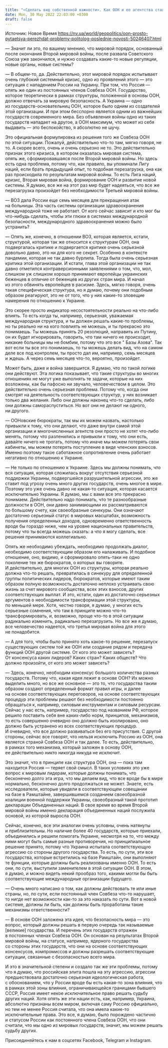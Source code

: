 ```yaml
---
title: "«Сделать вид собственной важности». Как ООН и ее агентства стали устаревшими инструментами и объединениями — разговор с политологом"
date: Mon, 30 May 2022 22:03:00 +0300
draft: false
---
```

Источник: Новое Время https://nv.ua/world/geopolitics/oon-prosto-pytaetsya-perezhdat-problemy-politolog-poslednie-novosti-50246407.html


— Значит ли это, по вашему мнению, что мировой порядок, основанный после окончания Второй мировой войны, после развала Советского Союза уже закончился, и нужно создавать какие-то новые регуляции, новые органы, новые системы?

— В общем-то, да. Действительно, этот мировой порядок испытывает очень глубокий системный кризис, одно из проявлений этого — это ситуация с нападением России на Украину. При том, что Россия — опять же один из постоянных членов Совбеза ООН. Государство, которое теоретически в рамках структуры, положенной в основы ООН, должно отвечать за мировую безопасность. А Украина — одно из государств-основательниц ООН, которое было одним из создателей этой организации. И при этом бесспорно является одним из важнейших государств современного мира. Без объявления войны одно из таких государств нападает на другое, а ООН максимум, что может из себя выдавить — это беспокойство, я абсолютно не шучу.

Это официальная формулировка из решения того же Совбеза ООН по этой ситуации. Пожалуй, действительно что-то там, мягко говоря, не то. А скорее всего, очень и очень серьезно не то. Это действительно признак этого кризиса, в котором оказалась мировая система, опять же, сформировавшаяся после Второй мировой войны. Но здесь есть одна проблема, потому что, как правило, вы упоминали Лигу наций, если брать предыдущий опыт, то подобная перезагрузка, она как раз происходила по результатам мировой войны. То есть Лига наций, кризис, Вторая мировая война, формирование ООН и развитие новой системы. Я думаю, все же на этот раз мир будет надеяться, что все же перезагрузка произойдет без необходимости Третьей мировой войны.

— ВОЗ дала России еще семь месяцев для прекращения атак на больницы. Эта часть системы организации здравоохранения международной тоже не работает. От кого сейчас зависит и кто мог бы что-нибудь сделать, чтобы эти глюки в системах международной безопасности, международного здравоохранения можно было устранить?

— Опять же, конечно, в отношении ВОЗ, которая является, кстати, структурой, которая так же относится к структурам ООН, она подвергалась критике и подвергается критике очень серьезной довольно давно, это ни для кого не секрет. Особенно в контексте пандемии, которая не так давно бурлила. Тогда была очень серьезная критика этой организации. И кстати, глава этой организации не так давно отметился контраверсионными заявлениями о том, что, мол, слишком уж слишком хорошо принимают европейцы украинских беженцев в отличие от беженцев из других стран мира. И начал из этого обвинять европейцев в расизме. Здесь, мягко говоря, очень такая специфическая структура, но я думаю, почему они подобным образом реагируют, это не от того, что у них какие-то зловещие намерения по отношению к Украине.

Это скорее просто индикатор несостоятельности реально на что-либо влиять. То есть когда ты, например, серьезная, уважаемая международная структура, и ты должен решать какие-то проблемы, но ты реально ни на кого повлиять не можешь, и ты прекрасно это понимаешь. Ты можешь принять 20 резолюций, направить их Путину, он их будет игнорировать, говорить, что там ничего не происходит, никакие больницы мы не бомбим, потому что это все " Базы Азова". Так вот если ты все это понимаешь, то ты можешь делать вид, что на самом деле все под контролем, ты просто дал им, например, семь месяцев и ждешь. А через семь месяцев что-то, вероятно, произойдет.

Может быть, даже и война завершится. Я думаю, что по такой логике они действуют. Эта логика показывает, что такие структуры во многих отношениях не могут уже выполнять те задачи, которые на них возложены, как бы пафосно ни звучало, человечеством в целом. Это действительно очень серьезная проблема. Потому что, когда они смотрят на деятельность соответствующих структур, у них возникает только два желания. Либо они должны наконец что-то сделать, либо они должны самораспуститься. Но вот они не делают ни одного, ни другого.

— ООНовские бюрократы, так мы их можем назвать, настолько привыкли к тому, что они делают, что даже внутри самой этой организации и многочисленных агентств они просто не хотят что-либо менять, потому что разленились и привыкли к тому, что они есть, давайте ничего не трогать, потому что иначе мы можем потерять свои кабинеты, мы можем потерять поступление в виде членских взносов. Именно поэтому такое саботажное сопротивление очень работает негативно по отношению к Украине.

— Не только по отношению к Украине. Здесь мы должны понимать, что вся ситуация, которая сложилась вокруг отсутствия серьезной поддержки Украины, подвергшейся разрушительной агрессии, это же ставит под угрозу очень много других государств, очень многое в мире. Поэтому это уже очень давно не какая-то ситуация, которая касается исключительно Украины. Я думаю, мы с вами все это прекрасно понимаем. Действительно надо понимать, что те разнообразные должности в ООН, они давно занимающими их рассматриваются по большому счету, как своеобразные синекуры. Они означают достаточно серьезный статус в мировых масштабах, возможность получения определенных доходов, одновременно ответственность вроде бы гораздо ниже, чем на уровне национальных правительств, потому что ты всегда можешь сказать: а что я могу сделать, все решения принимаются коллегиально.

Опять же необходимо убеждать, необходимо продолжать диалог, необходимо соответствующим образом его налаживать. И подобное отношение, оно, видимо, и сформировало опять-таки не одно поколение тех же бюрократов, о которых вы говорите. И действительно, для многих ООН из структуры, которая реально должна что-то решать, превратилась в синекуру для определенной группы политических лидеров, бюрократов, которые имеют таким образом полную возможность достаточно неплохо устраивать свою жизнь за счет мирового сообщества, всех этих взносов, других соответствующих выплат. И это, кстати, один из достаточно серьезных аргументов о необходимости трансформации этой структуры, по меньшей мере. Хотя, честно говоря, я думаю, у многих есть серьезные сомнения, что там в принципе можно что-то трансформировать, и, возможно, проще что-то в этой ситуации радикально изменить, радикально перезагрузить. Но все же я думаю, все человечество надеется, что третья мировая война для этого не понадобится.

— А для того, чтобы было принято хоть какое-то решение, перезапуск существующих систем той же ООН или создание рядом и передача функций ООН другой системе. От кого это может зависеть? От консенсуса каких лидеров? Каких стран? Каких обществ? Что должно произойти, от кого это может зависеть?

— Здесь, конечно, необходим консенсус большого количества разных государств. Потому что, какая идея лежит в основе ООН? Их можно выделить много, но все же основное — это то, что государства таким образом создают определенный формат правил игры, и далее на основе соответствующих переговоров, на основе соответствующих процедур эти проблемы решают без необходимости постоянно обращаться к, например, силовым инструментам и силовым ресурсам. Сейчас у нас есть, например, государство под названием РФ, которое решило поставить себя вне каких-либо норм, принципов, механизмов, то есть совершенно очевидно оно должно быть изолировано, оно должно быть устранено из всех соответствующих процедур. И очевидно, что все должно развиваться без его присутствия. С другой стороны, сейчас все говорят, что нельзя исключить Россию из ООН, она является страной Совбеза ООН и так далее. То есть, действительно, в рамках того механизма, который заложен в основу ООН, ее действительно никто никогда никуда не исключит.

Это значит, что в принципе как структура ООН, она — пока там находится Россия — теряет свой смысл. В таких условиях это уже вопрос к мировым лидерам, которые должны понимать, что бесконечно долго эта игра, что мы делаем вид, что все вроде бы в мире нормально, бесконечно долго продолжаться не может. Знаете, есть исследователи, которые увидели в соответствующем совещании на базе в Рамштайне, завершившемся созданием своеобразной коалиции военной поддержки Украины, своеобразный такой прототип декларации Объединенных наций. В свое время во время Второй мировой войны именно декларация объединенных наций послужила основой, из которой выросла ООН.

Сейчас, конечно, все эти аналогии очень условны, очень натянуты и приблизительны. Но наличие более 40 государств, которые приехали, объединились и решили помогать Украине, несмотря на то, что между ними могут быть самые разные противоречия, но принципиальное решение принято, потому что Украина испытала соответствующую агрессию со стороны другого государства. То есть, по сути, эти все государства, которые встретились на базе Рамштайн, они выполняют те функции, которые должны быть реализованы именно ООН. То есть они, по сути, выступили заменителем в этой ситуации ООН. В этом, я думаю, и можно видеть некий прообраз того, какими могли бы быть соответствующие международные организации будущего.

— Очень много написано о том, как должны действовать те или иные страны, но, по сути, если постоянный член Совбеза что-то нарушает, то нигде нет возможности как-то за это наказать по сути. Вот в новой системе, должны ли быть, как должны быть проработаны такие механизмы ответственности?

— В основе ООН заложена эта идея, что безопасность мира — это вопрос, который должны решать в первую очередь так называемые [великие] государства. И перечень этих государств отражен в постоянных членах Совбеза ООН. Он основан на результатах Второй мировой войны, на статусе, например, ядерного государства со стороны этих государств, что они на основе соответствующих консенсусов, компромиссов и должны разрешать соответствующие ситуации, связанные с безопасностью всего мира.

И это в значительной степени и создало так же эти проблемы, потому что я думаю, что российская элита пошла на эту агрессию, агрессии предшествовала достаточно серьезная идеологическая работа, с обоснованием, что у России вроде бы есть какая-то зона влияния, что в рамках этой зоны влияния, ограничивающейся границами бывшего СССР, Россия имеет некое исключительное право решать судьбу других наций. Хотя опять же эти нации есть, как, например, Украина, абсолютно признаны всем миром, включая саму Россию официально, но тем не менее Россия считала, что она имела какие-то исключительные права. Это все, я думаю, было порождено частично и статусом России как постоянного члена Совбеза ООН, что они считали, что мы одно из мировых государств, значит, мы можем решать судьбу других.

Присоединяйтесь к нам в соцсетях Facebook, Telegram и Instagram.
